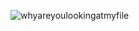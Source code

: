 ![whyareyoulookingatmyfile](https://media.giphy.com/media/FC33EsXPHzofdtQjI2/giphy.gif?cid=ecf05e47ezw3brwpjipr8insonxy0uh2dkeryluymh3blp8j&rid=giphy.gif&ct=g)
